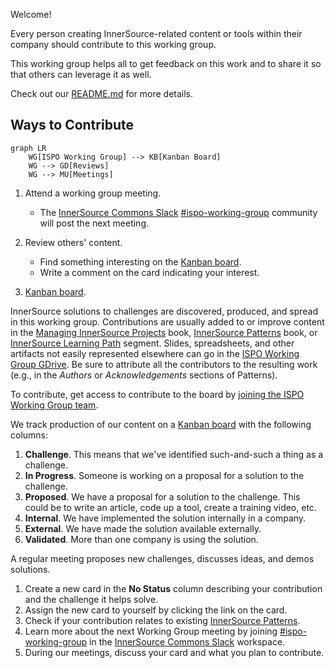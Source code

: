 Welcome!

Every person creating InnerSource-related content or tools within their company should contribute to this working group.

This working group helps all to get feedback on this work and to share it so that others can leverage it as well.

Check out our [README.md] for more details.

## Ways to Contribute

```mermaid
graph LR
    WG[ISPO Working Group] --> KB[Kanban Board]
    WG --> GD[Reviews]
    WG --> MU[Meetings]
```

1. Attend a working group meeting.

    * The [InnerSource Commons Slack] [#ispo-working-group] community will post the next meeting.

2. Review others' content.

    * Find something interesting on the [Kanban board].
    * Write a comment on the card indicating your interest.

3. [Kanban board].

InnerSource solutions to challenges are discovered, produced, and spread in this working group.
Contributions are usually added to or improve content in the [Managing InnerSource Projects] book, [InnerSource Patterns] book, or [InnerSource Learning Path] segment.
Slides, spreadsheets, and other artifacts not easily represented elsewhere can go in the [ISPO Working Group GDrive].
Be sure to attribute all the contributors to the resulting work (e.g., in the _Authors_ or _Acknowledgements_ sections of Patterns).

To contribute, get access to contribute to the board by [joining the ISPO Working Group team].

We track production of our content on a [Kanban board] with the following columns:

1. **Challenge**.  This means that we've identified such-and-such a thing as a challenge.
2. **In Progress**.  Someone is working on a proposal for a solution to the challenge.
3. **Proposed**.  We have a proposal for a solution to the challenge.
This could be to write an article, code up a tool, create a training video, etc.
1. **Internal**.  We have implemented the solution internally in a company.
2. **External**.  We have made the solution available externally.
3. **Validated**.  More than one company is using the solution.

A regular meeting proposes new challenges, discusses ideas, and demos solutions.

  1. Create a new card in the **No Status** column describing your contribution and the challenge it helps solve.
  1. Assign the new card to yourself by clicking the link on the card.
  1. Check if your contribution relates to existing [InnerSource Patterns].
  1. Learn more about the next Working Group meeting by joining [#ispo-working-group] in the [InnerSource Commons Slack] workspace.
  1. During our meetings, discuss your card and what you plan to contribute.

[Kanban board]: https://github.com/orgs/InnerSourceCommons/projects/4/views/1
[joining the ISPO Working Group team]: https://github.com/InnerSourceCommons/ispo-working-group/issues/new/choose
[#ispo-working-group]: https://app.slack.com/client/T04PXKRM0/C04DT6NQX7G
[InnerSource Commons Slack]: https://innersourcecommons.org/slack
[README.md]: ./README.md
[InnerSource Learning Path]: https://github.com/InnerSourceCommons/InnerSourceLearningPath
[ISPO Working Group GDrive]: https://drive.google.com/drive/folders/1zhP_wQQFf1cIHnkTUZtBGuLhEUYXzvlC
[InnerSource Patterns]: https://github.com/InnerSourceCommons/InnerSourcePatterns#list-of-patterns
[Managing InnerSource Projects]: https://github.com/InnerSourceCommons/managing-inner-source-projects
